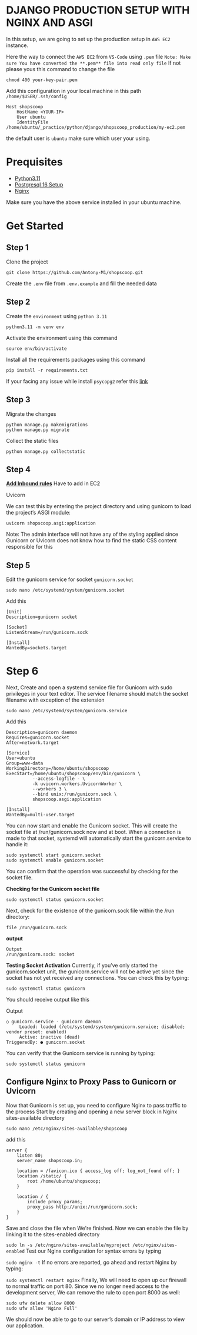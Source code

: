 # DJANGO PRODUCTION SETUP WITH NGINX AND ASGI
In this setup, we are going to set up the production setup in `AWS EC2` instance.

Here the way to connect the `AWS EC2` from `VS-Code` using `.pem` file
`Note: Make sure You have converted the **.pem** file into read only file` If not please yous this command to change the file
```
chmod 400 your-key-pair.pem
```
Add this configuration in your local machine in this path `/home/$USER/.ssh/config`
```
Host shopscoop
    HostName <YOUR-IP>
    User ubuntu
    IdentityFile /home/ubuntu/_practice/python/django/shopscoop_production/my-ec2.pem
```
the default user is `ubuntu` make sure which user your using.

# Prequisites
* [Python3.11](https://www.linuxcapable.com/how-to-install-python-3-11-on-ubuntu-linux/)
* [Postgresql 16 Setup](https://computingforgeeks.com/install-and-configure-postgresql-on-ubuntu/)
* [Nginx](https://ubuntu.com/tutorials/install-and-configure-nginx#2-installing-nginx)

Make sure you have the above service installed in your ubuntu machine.

# Get Started
## Step 1
Clone the project
```
git clone https://github.com/Antony-M1/shopscoop.git
```
Create the `.env` file from `.env.example` and fill the needed data

## Step 2
Create the `environment` using `python 3.11`
```
python3.11 -m venv env
```
Activate the environment using this command
```
source env/bin/activate
```
Install all the requirements packages using this command
```
pip install -r requirements.txt
```
If your facing any issue while install `psycopg2` refer this [link](https://stackoverflow.com/questions/74727501/error-could-not-build-wheels-for-psycopg2-which-is-required-to-install-pyproje)

## Step 3
Migrate the changes
```
python manage.py makemigrations
python manage.py migrate
```
Collect the static files
```
python manage.py collectstatic
```

## Step 4
**[Add Inbound rules](https://github.com/Antony-M1/django-production-setup/blob/main/prod_docs/django-with-gunicorn-and-nginx.md#add-inbound-rules)** Have to add in EC2

Uvicorn

We can test this by entering the project directory and using gunicorn to load the project’s ASGI module:

```
uvicorn shopscoop.asgi:application
```
Note: The admin interface will not have any of the styling applied since Gunicorn or Uvicorn does not know how to find the static CSS content responsible for this

## Step 5
Edit the gunicorn service for socket `gunicorn.socket`
```
sudo nano /etc/systemd/system/gunicorn.socket
```
Add this
```
[Unit]
Description=gunicorn socket

[Socket]
ListenStream=/run/gunicorn.sock

[Install]
WantedBy=sockets.target
```

# Step 6
Next, Create and open a systemd service file for Gunicorn with sudo privileges in your text editor. The service filename should match the socket filename with exception of the extension
```
sudo nano /etc/systemd/system/gunicorn.service
```
Add this
```
Description=gunicorn daemon
Requires=gunicorn.socket
After=network.target

[Service]
User=ubuntu
Group=www-data
WorkingDirectory=/home/ubuntu/shopscoop
ExecStart=/home/ubuntu/shopscoop/env/bin/gunicorn \
          --access-logfile - \
          -k uvicorn.workers.UvicornWorker \
          --workers 3 \
          --bind unix:/run/gunicorn.sock \
          shopscoop.asgi:application

[Install]
WantedBy=multi-user.target
```
You can now start and enable the Gunicorn socket. This will create the socket file at /run/gunicorn.sock now and at boot. When a connection is made to that socket, systemd will automatically start the gunicorn.service to handle it:
```
sudo systemctl start gunicorn.socket
sudo systemctl enable gunicorn.socket
```

You can confirm that the operation was successful by checking for the socket file.

**Checking for the Gunicorn socket file**
```
sudo systemctl status gunicorn.socket
```
Next, check for the existence of the gunicorn.sock file within the /run directory:
```
file /run/gunicorn.sock
```
**output**
```
Output
/run/gunicorn.sock: socket
```

**Testing Socket Activation**
Currently, if you’ve only started the gunicorn.socket unit, the gunicorn.service will not be active yet since the socket has not yet received any connections. You can check this by typing:
```
sudo systemctl status gunicorn
```
You should receive output like this

Output
```
○ gunicorn.service - gunicorn daemon
     Loaded: loaded (/etc/systemd/system/gunicorn.service; disabled; vendor preset: enabled)
     Active: inactive (dead)
TriggeredBy: ● gunicorn.socket
```
You can verify that the Gunicorn service is running by typing:
```
sudo systemctl status gunicorn
```
## Configure Nginx to Proxy Pass to Gunicorn or Uvicorn
Now that Gunicorn is set up, you need to configure Nginx to pass traffic to the process Start by creating and opening a new server block in Nginx sites-available directory
```
sudo nano /etc/nginx/sites-available/shopscoop
```
add this
```
server {
    listen 80;
    server_name shopscoop.in;

    location = /favicon.ico { access_log off; log_not_found off; }
    location /static/ {
        root /home/ubuntu/shopscoop;
    }

    location / {
        include proxy_params;
        proxy_pass http://unix:/run/gunicorn.sock;
    }
}
```

Save and close the file when We're finished. Now we can enable the file by linking it to the sites-enabled directory

```sudo ln -s /etc/nginx/sites-available/myproject /etc/nginx/sites-enabled```
Test our Nginx configuration for syntax errors by typing

```sudo nginx -t```
If no errors are reported, go ahead and restart Nginx by typing:

```sudo systemctl restart nginx```
Finally, We will need to open up our firewall to normal traffic on port 80. Since we no longer need access to the development server, We can remove the rule to open port 8000 as well:
```
sudo ufw delete allow 8000
sudo ufw allow 'Nginx Full'
```
We should now be able to go to our server’s domain or IP address to view our application.

